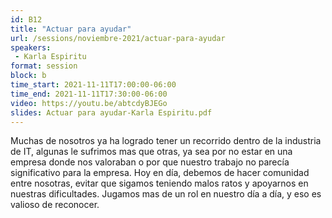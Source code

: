 ```yaml
---
id: B12
title: "Actuar para ayudar"
url: /sessions/noviembre-2021/actuar-para-ayudar
speakers:
 - Karla Espiritu
format: session
block: b
time_start: 2021-11-11T17:00:00-06:00
time_end: 2021-11-11T17:30:00-06:00
video: https://youtu.be/abtcdyBJEGo
slides: Actuar para ayudar-Karla Espiritu.pdf
---
```



Muchas de nosotros ya ha logrado tener un recorrido dentro de la industria de IT, algunas le sufrimos mas que otras, ya sea por no estar en una empresa donde nos valoraban o por que nuestro trabajo no parecía significativo para la empresa. Hoy en día, debemos de hacer comunidad entre nosotras, evitar que sigamos teniendo malos ratos y apoyarnos en nuestras dificultades. Jugamos mas de un rol en nuestro día a día, y eso es valioso de reconocer.
